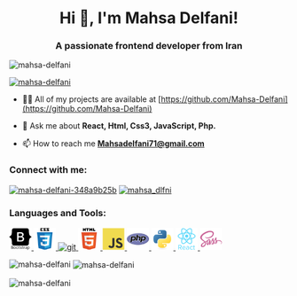 <h1 align="center">Hi 👋, I'm Mahsa Delfani!</h1>
<h3 align="center">A passionate frontend developer from Iran</h3>

<p align="left"> <img src="https://komarev.com/ghpvc/?username=mahsa-delfani&label=Profile%20views&color=0e75b6&style=flat" alt="mahsa-delfani" /> </p>

<p align="left"> <a href="https://github.com/ryo-ma/github-profile-trophy"><img src="https://github-profile-trophy.vercel.app/?username=mahsa-delfani" alt="mahsa-delfani" /></a> </p>

- 👨‍💻 All of my projects are available at [https://github.com/Mahsa-Delfani](https://github.com/Mahsa-Delfani)

- 💬 Ask me about **React, Html, Css3, JavaScript, Php.**

- 📫 How to reach me **Mahsadelfani71@gmail.com**

<h3 align="left">Connect with me:</h3>
<p align="left">
<a href="https://linkedin.com/in/mahsa-delfani-348a9b25b" target="blank"><img align="center" src="https://raw.githubusercontent.com/rahuldkjain/github-profile-readme-generator/master/src/images/icons/Social/linked-in-alt.svg" alt="mahsa-delfani-348a9b25b" height="30" width="40" /></a>
<a href="https://instagram.com/mahsa_dlfni" target="blank"><img align="center" src="https://raw.githubusercontent.com/rahuldkjain/github-profile-readme-generator/master/src/images/icons/Social/instagram.svg" alt="mahsa_dlfni" height="30" width="40" /></a>
</p>

<h3 align="left">Languages and Tools:</h3>
<p align="left"> <a href="https://getbootstrap.com" target="_blank" rel="noreferrer"> <img src="https://raw.githubusercontent.com/devicons/devicon/master/icons/bootstrap/bootstrap-plain-wordmark.svg" alt="bootstrap" width="40" height="40"/> </a> <a href="https://www.w3schools.com/css/" target="_blank" rel="noreferrer"> <img src="https://raw.githubusercontent.com/devicons/devicon/master/icons/css3/css3-original-wordmark.svg" alt="css3" width="40" height="40"/> </a> <a href="https://git-scm.com/" target="_blank" rel="noreferrer"> <img src="https://www.vectorlogo.zone/logos/git-scm/git-scm-icon.svg" alt="git" width="40" height="40"/> </a> <a href="https://www.w3.org/html/" target="_blank" rel="noreferrer"> <img src="https://raw.githubusercontent.com/devicons/devicon/master/icons/html5/html5-original-wordmark.svg" alt="html5" width="40" height="40"/> </a> <a href="https://developer.mozilla.org/en-US/docs/Web/JavaScript" target="_blank" rel="noreferrer"> <img src="https://raw.githubusercontent.com/devicons/devicon/master/icons/javascript/javascript-original.svg" alt="javascript" width="40" height="40"/> </a> <a href="https://www.php.net" target="_blank" rel="noreferrer"> <img src="https://raw.githubusercontent.com/devicons/devicon/master/icons/php/php-original.svg" alt="php" width="40" height="40"/> </a> <a href="https://www.python.org" target="_blank" rel="noreferrer"> <img src="https://raw.githubusercontent.com/devicons/devicon/master/icons/python/python-original.svg" alt="python" width="40" height="40"/> </a> <a href="https://reactjs.org/" target="_blank" rel="noreferrer"> <img src="https://raw.githubusercontent.com/devicons/devicon/master/icons/react/react-original-wordmark.svg" alt="react" width="40" height="40"/> </a> <a href="https://sass-lang.com" target="_blank" rel="noreferrer"> <img src="https://raw.githubusercontent.com/devicons/devicon/master/icons/sass/sass-original.svg" alt="sass" width="40" height="40"/> </a> </p>

<p><img align="left" src="https://github-readme-stats.vercel.app/api/top-langs?username=mahsa-delfani&show_icons=true&locale=en&layout=compact" alt="mahsa-delfani" /></p>

<p>&nbsp;<img align="center" src="https://github-readme-stats.vercel.app/api?username=mahsa-delfani&show_icons=true&locale=en" alt="mahsa-delfani" /></p>

<p><img align="center" src="https://github-readme-streak-stats.herokuapp.com/?user=mahsa-delfani&" alt="mahsa-delfani" /></p>
